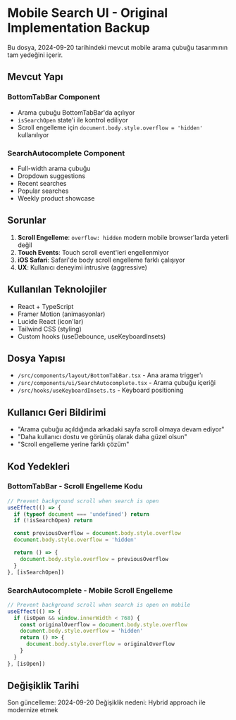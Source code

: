 # Mobile Search UI - Original Implementation Backup

Bu dosya, 2024-09-20 tarihindeki mevcut mobile arama çubuğu tasarımının tam yedeğini içerir.

## Mevcut Yapı

### BottomTabBar Component
- Arama çubuğu BottomTabBar'da açılıyor
- `isSearchOpen` state'i ile kontrol ediliyor
- Scroll engelleme için `document.body.style.overflow = 'hidden'` kullanılıyor

### SearchAutocomplete Component
- Full-width arama çubuğu
- Dropdown suggestions
- Recent searches
- Popular searches
- Weekly product showcase

## Sorunlar
1. **Scroll Engelleme**: `overflow: hidden` modern mobile browser'larda yeterli değil
2. **Touch Events**: Touch scroll event'leri engellenmiyor
3. **iOS Safari**: Safari'de body scroll engelleme farklı çalışıyor
4. **UX**: Kullanıcı deneyimi intrusive (aggressive)

## Kullanılan Teknolojiler
- React + TypeScript
- Framer Motion (animasyonlar)
- Lucide React (icon'lar)
- Tailwind CSS (styling)
- Custom hooks (useDebounce, useKeyboardInsets)

## Dosya Yapısı
- `/src/components/layout/BottomTabBar.tsx` - Ana arama trigger'ı
- `/src/components/ui/SearchAutocomplete.tsx` - Arama çubuğu içeriği
- `/src/hooks/useKeyboardInsets.ts` - Keyboard positioning

## Kullanıcı Geri Bildirimi
- "Arama çubuğu açıldığında arkadaki sayfa scroll olmaya devam ediyor"
- "Daha kullanıcı dostu ve görünüş olarak daha güzel olsun"
- "Scroll engelleme yerine farklı çözüm"

## Kod Yedekleri

### BottomTabBar - Scroll Engelleme Kodu
```typescript
// Prevent background scroll when search is open
useEffect(() => {
  if (typeof document === 'undefined') return
  if (!isSearchOpen) return

  const previousOverflow = document.body.style.overflow
  document.body.style.overflow = 'hidden'

  return () => {
    document.body.style.overflow = previousOverflow
  }
}, [isSearchOpen])
```

### SearchAutocomplete - Mobile Scroll Engelleme
```typescript
// Prevent background scroll when search is open on mobile
useEffect(() => {
  if (isOpen && window.innerWidth < 768) {
    const originalOverflow = document.body.style.overflow
    document.body.style.overflow = 'hidden'
    return () => {
      document.body.style.overflow = originalOverflow
    }
  }
}, [isOpen])
```

## Değişiklik Tarihi
Son güncelleme: 2024-09-20
Değişiklik nedeni: Hybrid approach ile modernize etmek
